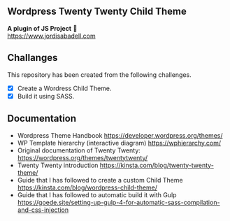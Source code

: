 ## Wordpress Twenty Twenty Child Theme
**A plugin of JS Project** :rocket:  
https://www.jordisabadell.com

## Challanges
This repository has been created from the following challenges.
- [x] Create a Wordress Child Theme.
- [x] Build it using SASS.

## Documentation
- Wordpress Theme Handbook https://developer.wordpress.org/themes/
- WP Template hierarchy (interactive diagram) https://wphierarchy.com/
- Original documentation of Twenty Twenty: https://wordpress.org/themes/twentytwenty/
- Twenty Twenty introduction https://kinsta.com/blog/twenty-twenty-theme/
- Guide that I has followed to create a custom Child Theme https://kinsta.com/blog/wordpress-child-theme/
- Guide that I has followed to automatic build it with Gulp https://goede.site/setting-up-gulp-4-for-automatic-sass-compilation-and-css-injection